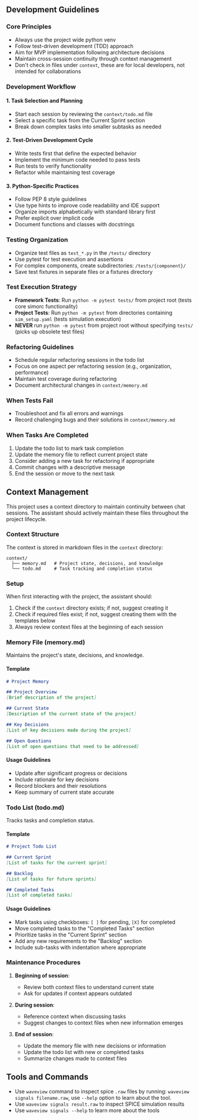 ## Development Guidelines

### Core Principles
- Always use the project wide python venv
- Follow test-driven development (TDD) approach
- Aim for MVP implementation following architecture decisions
- Maintain cross-session continuity through context management
- Don't check in files under `context`, these are for local developers, not intended for collaborations

### Development Workflow

#### 1. Task Selection and Planning
- Start each session by reviewing the `context/todo.md` file
- Select a specific task from the Current Sprint section
- Break down complex tasks into smaller subtasks as needed

#### 2. Test-Driven Development Cycle
- Write tests first that define the expected behavior
- Implement the minimum code needed to pass tests
- Run tests to verify functionality
- Refactor while maintaining test coverage

#### 3. Python-Specific Practices
- Follow PEP 8 style guidelines
- Use type hints to improve code readability and IDE support
- Organize imports alphabetically with standard library first
- Prefer explicit over implicit code
- Document functions and classes with docstrings

### Testing Organization
- Organize test files as `test_*.py` in the `/tests/` directory
- Use pytest for test execution and assertions
- For complex components, create subdirectories: `/tests/{component}/`
- Save test fixtures in separate files or a fixtures directory

### Test Execution Strategy
- **Framework Tests**: Run `python -m pytest tests/` from project root (tests core simorc functionality)
- **Project Tests**: Run `python -m pytest` from directories containing `sim_setup.yaml` (tests simulation execution)
- **NEVER** run `python -m pytest` from project root without specifying `tests/` (picks up obsolete test files)

### Refactoring Guidelines
- Schedule regular refactoring sessions in the todo list
- Focus on one aspect per refactoring session (e.g., organization, performance)
- Maintain test coverage during refactoring
- Document architectural changes in `context/memory.md`

### When Tests Fail
- Troubleshoot and fix all errors and warnings
- Record challenging bugs and their solutions in `context/memory.md`

### When Tasks Are Completed
1. Update the todo list to mark task completion
2. Update the memory file to reflect current project state
3. Consider adding a new task for refactoring if appropriate
4. Commit changes with a descriptive message
5. End the session or move to the next task

## Context Management

This project uses a context directory to maintain continuity between chat sessions. The assistant should actively maintain these files throughout the project lifecycle.

### Context Structure

The context is stored in markdown files in the `context` directory:

```
context/
  ├── memory.md   # Project state, decisions, and knowledge
  └── todo.md     # Task tracking and completion status
```

### Setup

When first interacting with the project, the assistant should:

1. Check if the `context` directory exists; if not, suggest creating it
2. Check if required files exist; if not, suggest creating them with the templates below
3. Always review context files at the beginning of each session

### Memory File (memory.md)

Maintains the project's state, decisions, and knowledge.

#### Template

```markdown
# Project Memory

## Project Overview
[Brief description of the project]

## Current State
[Description of the current state of the project]

## Key Decisions
[List of key decisions made during the project]

## Open Questions
[List of open questions that need to be addressed]
```

#### Usage Guidelines

- Update after significant progress or decisions
- Include rationale for key decisions
- Record blockers and their resolutions
- Keep summary of current state accurate

### Todo List (todo.md)

Tracks tasks and completion status.

#### Template

```markdown
# Project Todo List

## Current Sprint
[List of tasks for the current sprint]

## Backlog
[List of tasks for future sprints]

## Completed Tasks
[List of completed tasks]
```

#### Usage Guidelines

- Mark tasks using checkboxes: `[ ]` for pending, `[X]` for completed
- Move completed tasks to the "Completed Tasks" section
- Prioritize tasks in the "Current Sprint" section
- Add any new requirements to the "Backlog" section
- Include sub-tasks with indentation where appropriate

### Maintenance Procedures

1. **Beginning of session**:
   - Review both context files to understand current state
   - Ask for updates if context appears outdated

2. **During session**:
   - Reference context when discussing tasks
   - Suggest changes to context files when new information emerges

3. **End of session**:
   - Update the memory file with new decisions or information
   - Update the todo list with new or completed tasks
   - Summarize changes made to context files

## Tools and Commands

- Use `waveview` command to inspect spice `.raw` files by running: `waveview signals filename.raw`, use `--help` option to learn about the tool.
- Use `waveview signals result.raw` to inspect SPICE simulation results
- Use `waveview signals --help` to learn more about the tools